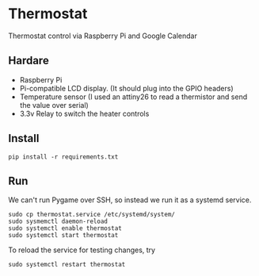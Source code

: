 # Thermostat
Thermostat control via Raspberry Pi and Google Calendar

## Hardare
- Raspberry Pi
- Pi-compatible LCD display. (It should plug into the GPIO headers)
- Temperature sensor (I used an attiny26 to read a thermistor and send the value over serial)
- 3.3v Relay to switch the heater controls

## Install
```
pip install -r requirements.txt
```

## Run
We can't run Pygame over SSH, so instead we run it as a systemd service.
```
sudo cp thermostat.service /etc/systemd/system/
sudo sysmemctl daemon-reload
sudo systemctl enable thermostat
sudo systemctl start thermostat
```
To reload the service for testing changes, try
```
sudo systemctl restart thermostat
```


